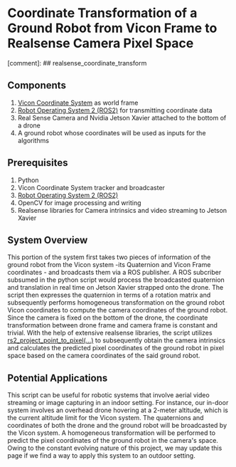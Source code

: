 
# Coordinate Transformation of a Ground Robot from Vicon Frame to Realsense Camera Pixel Space
[comment]: ## realsense_coordinate_transform
## Components
1. [Vicon Coordinate System](https://www.vicon.com/) as world frame
2. [Robot Operating System 2 (ROS2)](https://docs.ros.org/en/foxy/index.html) for transmitting coordinate data
3. Real Sense Camera and Nvidia Jetson Xavier attached to the bottom of a drone
4. A ground robot whose coordinates will be used as inputs for the algorithms

## Prerequisites
1. Python
2. Vicon Coordinate System tracker and broadcaster
3. [Robot Operating System 2 (ROS2)](https://docs.ros.org/en/foxy/index.html)
4. OpenCV for image processing and writing
5. Realsense libraries for Camera intrinsics and video streaming to Jetson Xavier

## System Overview
This portion of the system first takes two pieces of information of the ground robot from the Vicon system -its Quaternion and Vicon Frame coordinates - and broadcasts them via a ROS publisher. A ROS subcriber subsumed in the python script would process the broadcasted quaternion and translation in real time on Jetson Xavier strapped onto the drone. The script then expresses the quaternion in terms of a rotation matrix and subsequently performs homogeneous transformation on the ground robot Vicon coordinates to compute the camera coordinates of the ground robot. Since the camera is fixed on the bottom of the drone, the coordinate transformation between drone frame and camera frame is constant and trivial. With the help of extensive realsense libraries, the script utilizes [rs2_project_point_to_pixel(...)](https://github.com/IntelRealSense/librealsense/wiki/Projection-in-RealSense-SDK-2.0) to subsequently obtain the camera intrinsics and calculates the predicted pixel coordinates of the ground robot in pixel space based on the camera coordinates of the said ground robot. 


## Potential Applications
This script can be useful for robotic systems that involve aerial video streaming or image capturing in an indoor setting. For instance, our in-door system involves an overhead drone hovering at a 2-meter altitude, which is the current altitude limit for the Vicon system. The quaternions and coordinates of both the drone and the ground robot will be broadcasted by the Vicon system. A homogeneous transformation will be performed to predict the pixel coordinates of the ground robot in the camera's space. Owing to the constant evolving nature of this project, we may update this page if we find a way to apply this system to an outdoor setting.
